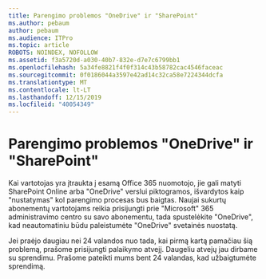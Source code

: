 ```yaml
---
title: Parengimo problemos "OneDrive" ir "SharePoint"
ms.author: pebaum
author: pebaum
ms.audience: ITPro
ms.topic: article
ROBOTS: NOINDEX, NOFOLLOW
ms.assetid: f3a5720d-a030-40b7-832e-d7e7c6799bb1
ms.openlocfilehash: 5a34fe8821f4f0f314c43b58782cac4546faceac
ms.sourcegitcommit: 0f0186044a3597e42ad14c32ca58e7224344dcfa
ms.translationtype: MT
ms.contentlocale: lt-LT
ms.lasthandoff: 12/15/2019
ms.locfileid: "40054349"
---
```

# <a name="provisioning-issues-in-onedrive-and-sharepoint"></a>Parengimo problemos "OneDrive" ir "SharePoint"

Kai vartotojas yra įtraukta į esamą Office 365 nuomotojo, jie gali matyti SharePoint Online arba "OneDrive" verslui piktogramos, išvardytos kaip "nustatymas" kol parengimo procesas bus baigtas. Naujai sukurtų abonementų vartotojams reikia prisijungti prie "Microsoft" 365 administravimo centro su savo abonementu, tada spustelėkite "OneDrive", kad neautomatiniu būdu paleistumėte "OneDrive" svetainės nuostatą.
  
Jei praėjo daugiau nei 24 valandos nuo tada, kai pirmą kartą pamačiau šią problemą, prašome prisijungti palaikymo atvejį. Daugeliu atvejų jau dirbame su sprendimu. Prašome pateikti mums bent 24 valandas, kad užbaigtumėte sprendimą.
  